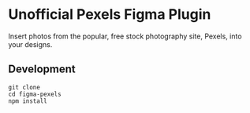 # Unofficial Pexels Figma Plugin

Insert photos from the popular, free stock photography site, Pexels, into your designs.

## Development

```
git clone
cd figma-pexels
npm install
```
